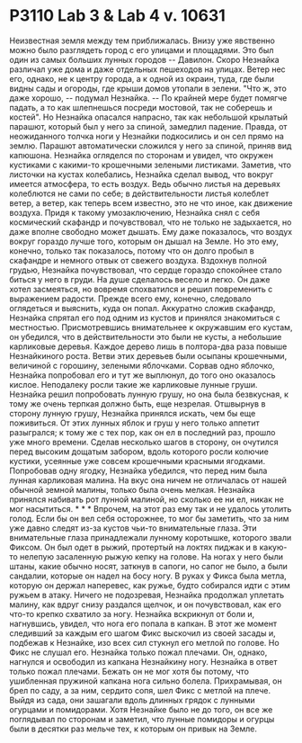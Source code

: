 # P3110 Lab 3 & Lab 4 v. 10631

Неизвестная земля между тем приближалась. Внизу уже явственно можно было разглядеть город с его улицами и площадями. Это был один из самых больших лунных городов -- Давилон. Скоро Незнайка различал уже дома и даже отдельных пешеходов на улицах. Ветер нес его, однако, не к центру города, а к одной из окраин, туда, где были видны сады и огороды, где крыши домов утопали в зелени. "Что ж, это даже хорошо, -- подумал Незнайка. -- По крайней мере будет помягче падать, а то как шлепнешься посреди мостовой, так не соберешь и костей". Но Незнайка опасался напрасно, так как небольшой крылатый парашют, который был у него за спиной, замедлил падение. Правда, от неожиданного толчка ноги у Незнайки подкосились и он сел прямо на землю. Парашют автоматически сложился у него за спиной, приняв вид капюшона. Незнайка огляделся по сторонам и увидел, что окружен кустиками с какими-то крошечными зелеными листиками. Заметив, что листочки на кустах колебались, Незнайка сделал вывод, что вокруг имеется атмосфера, то есть воздух. Ведь обычно листья на деревьях колеблются не сами по себе; в действительности листья колеблет ветер, а ветер, как теперь всем известно, это не что иное, как движение воздуха. Придя к такому умозаключению, Незнайка снял с себя космический скафандр и почувствовал, что не только не задыхается, но даже вполне свободно может дышать. Ему даже показалось, что воздух вокруг гораздо лучше того, которым он дышал на Земле. Но это ему, конечно, только так показалось, потому что он долго пробыл в скафандре и немного отвык от свежего воздуха. Вздохнув полной грудью, Незнайка почувствовал, что сердце гораздо спокойнее стало биться у него в груди. На душе сделалось весело и легко. Он даже хотел засмеяться, но вовремя спохватился и решил повременить с выражением радости. Прежде всего ему, конечно, следовало оглядеться и выяснить, куда он попал. Аккуратно сложив скафандр, Незнайка спрятал его под одним из кустов и принялся знакомиться с местностью. Присмотревшись внимательнее к окружавшим его кустам, он убедился, что в действительности это были не кусты, а небольшие карликовые деревья. Каждое дерево лишь в полтора-два раза повыше Незнайкиного роста. Ветви этих деревьев были осыпаны крошечными, величиной с горошину, зелеными яблочками. Сорвав одно яблочко, Незнайка попробовал его и тут же выплюнул, до того оно оказалось кислое. Неподалеку росли такие же карликовые лунные груши. Незнайка решил попробовать лунную грушу, но она была безвкусная, к тому же очень терпкая должно быть, еще незрелая. Отшвырнув в сторону лунную грушу, Незнайка принялся искать, чем бы еще поживиться. От этих лунных яблок и груш у него только аппетит разыгрался; к тому же с тех пор, как он ел в последний раз, прошло уже много времени. Сделав несколько шагов в сторону, он очутился перед высоким дощатым забором, вдоль которого росли колючие кустики, усеянные уже совсем крошечными красными ягодками. Попробовав одну ягодку, Незнайка убедился, что перед ним была лунная карликовая малина. На вкус она ничем не отличалась от нашей обычной земной малины, только была очень мелкая. Незнайка принялся набивать рот лунной малиной, но сколько ее ни ел, никак не мог насытиться. * * * Впрочем, на этот раз ему так и не удалось утолить голод. Если бы он вел себя осторожнее, то мог бы заметить, что за ним уже давно следят из-за кустов чьи-то внимательные глаза. Эти внимательные глаза принадлежали лунному коротышке, которого звали Фиксом. Он был одет в рыжий, протертый на локтях пиджак и в какую-то нелепую засаленную рыжую кепку на голове. На ногах у него были штаны, какие обычно носят, заткнув в сапоги, но сапог не было, а были сандалии, которые он надел на босу ногу. В руках у Фикса была метла, которую он держал наперевес, как ружье, будто собирался идти с этим ружьем в атаку. Ничего не подозревая, Незнайка продолжал уплетать малину, как вдруг снизу раздался щелчок, и он почувствовал, как его что-то крепко схватило за ногу. Незнайка вскрикнул от боли и, нагнувшись, увидел, что нога его попала в капкан. В этот же момент следивший за каждым его шагом Фикс выскочил из своей засады и, подбежав к Незнайке, изо всех сил стукнул его метлой по голове. Но Фикс не слушал его. Незнайка только пожал плечами. Он, однако, нагнулся и освободил из капкана Незнайкину ногу. Незнайка в ответ только пожал плечами. Бежать он не мог хотя бы потому, что ушибленная пружиной капкана нога сильно болела. Прихрамывая, он брел по саду, а за ним, сердито сопя, шел Фикс с метлой на плече. Выйдя из сада, они зашагали вдоль длинных грядок с лунными огурцами и помидорами. Хотя Незнайке было не до того, он все же поглядывал по сторонам и заметил, что лунные помидоры и огурцы были в десятки раз мельче тех, к которым он привык на Земле.
